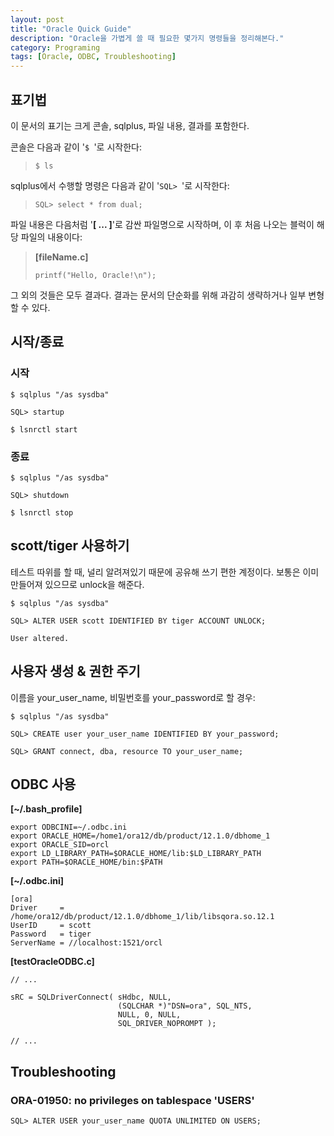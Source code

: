 ```yaml
---
layout: post
title: "Oracle Quick Guide"
description: "Oracle을 가볍게 쓸 때 필요한 몇가지 명령들을 정리해본다."
category: Programing
tags: [Oracle, ODBC, Troubleshooting]
---
```


## 표기법

이 문서의 표기는 크게 콘솔, sqlplus, 파일 내용, 결과를 포함한다.

콘솔은 다음과 같이 '`$ `'로 시작한다:

> ~~~
> $ ls
> ~~~

sqlplus에서 수행할 명령은 다음과 같이 '`SQL> `'로 시작한다:

> ~~~
> SQL> select * from dual;
> ~~~

파일 내용은 다음처럼 '**[ ... ]**'로 감싼 파일명으로 시작하며,
이 후 처음 나오는 블럭이 해당 파일의 내용이다:

> **[fileName.c]**
>
> ~~~
> printf("Hello, Oracle!\n");
> ~~~

그 외의 것들은 모두 결과다.
결과는 문서의 단순화를 위해 과감히 생략하거나 일부 변형할 수 있다.



## 시작/종료

### 시작

~~~
$ sqlplus "/as sysdba"

SQL> startup

$ lsnrctl start
~~~

### 종료

~~~
$ sqlplus "/as sysdba"

SQL> shutdown

$ lsnrctl stop
~~~



## scott/tiger 사용하기

테스트 따위를 할 때, 널리 알려져있기 때문에 공유해 쓰기 편한 계정이다.
보통은 이미 만들어져 있으므로 unlock을 해준다.

~~~
$ sqlplus "/as sysdba"

SQL> ALTER USER scott IDENTIFIED BY tiger ACCOUNT UNLOCK;

User altered.
~~~



## 사용자 생성 & 권한 주기

이름을 your_user_name, 비밀번호를 your_password로 할 경우:

~~~
$ sqlplus "/as sysdba"

SQL> CREATE user your_user_name IDENTIFIED BY your_password;

SQL> GRANT connect, dba, resource TO your_user_name;
~~~



## ODBC 사용

**[~/.bash_profile]**

~~~
export ODBCINI=~/.odbc.ini
export ORACLE_HOME=/home1/ora12/db/product/12.1.0/dbhome_1
export ORACLE_SID=orcl
export LD_LIBRARY_PATH=$ORACLE_HOME/lib:$LD_LIBRARY_PATH
export PATH=$ORACLE_HOME/bin:$PATH
~~~

**[~/.odbc.ini]**

~~~
[ora]
Driver     = /home/ora12/db/product/12.1.0/dbhome_1/lib/libsqora.so.12.1
UserID     = scott
Password   = tiger
ServerName = //localhost:1521/orcl
~~~

**[testOracleODBC.c]**

~~~
// ...

sRC = SQLDriverConnect( sHdbc, NULL,
                        (SQLCHAR *)"DSN=ora", SQL_NTS,
                        NULL, 0, NULL,
                        SQL_DRIVER_NOPROMPT );

// ...
~~~



## Troubleshooting

### ORA-01950: no privileges on tablespace 'USERS'

~~~
SQL> ALTER USER your_user_name QUOTA UNLIMITED ON USERS;
~~~
